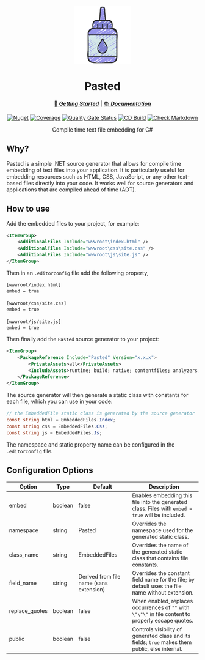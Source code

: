 <!-- markdownlint-disable MD033 MD041 -->
<div align="center">

<img src="glue-icon.png" alt="Pasted" width="150px"/>

# Pasted

[:running: **_Getting Started_**](https://bmazzarol.github.io/Pasted/getting-started.html)
|
[:books: **_Documentation_**](https://bmazzarol.github.io/Pasted)

[![Nuget](https://img.shields.io/nuget/v/pasted)](https://www.nuget.org/packages/pasted/)
[![Coverage](https://sonarcloud.io/api/project_badges/measure?project=bmazzarol_Pasted&metric=coverage)](https://sonarcloud.io/summary/new_code?id=bmazzarol_Pasted)
[![Quality Gate Status](https://sonarcloud.io/api/project_badges/measure?project=bmazzarol_Pasted&metric=alert_status)](https://sonarcloud.io/summary/new_code?id=bmazzarol_Pasted)
[![CD Build](https://github.com/bmazzarol/Pasted/actions/workflows/cd-build.yml/badge.svg)](https://github.com/bmazzarol/Pasted/actions/workflows/cd-build.yml)
[![Check Markdown](https://github.com/bmazzarol/Pasted/actions/workflows/check-markdown.yml/badge.svg)](https://github.com/bmazzarol/Pasted/actions/workflows/check-markdown.yml)

Compile time text file embedding for C#

</div>
<!-- markdownlint-enable MD033 MD041 -->

## Why?

Pasted is a simple .NET source generator that allows for compile time embedding
of text files into your application. It is particularly useful for embedding
resources such as HTML, CSS, JavaScript, or any other text-based files directly
into your code. It works well for source generators and applications
that are compiled ahead of time (AOT).

## How to use

Add the embedded files to your project, for example:

```xml
<ItemGroup>
    <AdditionalFiles Include="wwwroot\index.html" />
    <AdditionalFiles Include="wwwroot\css\site.css" />
    <AdditionalFiles Include="wwwroot\js\site.js" />
</ItemGroup>
```

Then in an `.editorconfig` file add the following property,

```editorconfig
[wwwroot/index.html]
embed = true

[wwwroot/css/site.css]
embed = true

[wwwroot/js/site.js]
embed = true
```

Then finally add the `Pasted` source generator to your project:

```xml
<ItemGroup>
    <PackageReference Include="Pasted" Version="x.x.x">
        <PrivateAssets>all</PrivateAssets>
        <IncludeAssets>runtime; build; native; contentfiles; analyzers; buildtransitive</IncludeAssets>
    </PackageReference>
</ItemGroup>
```

The source generator will then generate a static class with constants for each
file, which you can use in your code:

```csharp
// the EmbeddedFile static class is generated by the source generator
const string html = EmbeddedFiles.Index;
const string css = EmbeddedFiles.Css;
const string js = EmbeddedFiles.Js;
```

The namespace and static property name can be configured in the
`.editorconfig` file.

## Configuration Options

<!-- markdownlint-disable MD013 -->
| Option         | Type    | Default                                 | Description                                                                                         |
|----------------|---------|-----------------------------------------|-----------------------------------------------------------------------------------------------------|
| embed          | boolean | false                                   | Enables embedding this file into the generated class. Files with `embed = true` will be included.   |
| namespace      | string  | Pasted                                  | Overrides the namespace used for the generated static class.                                        |
| class_name     | string  | EmbeddedFiles                           | Overrides the name of the generated static class that contains file constants.                      |
| field_name     | string  | Derived from file name (sans extension) | Overrides the constant field name for the file; by default uses the file name without extension.    |
| replace_quotes | boolean | false                                   | When enabled, replaces occurrences of `""` with `\"\"\"` in file content to properly escape quotes. |
| public         | boolean | false                                   | Controls visibility of generated class and its fields; `true` makes them public, else internal.     |
